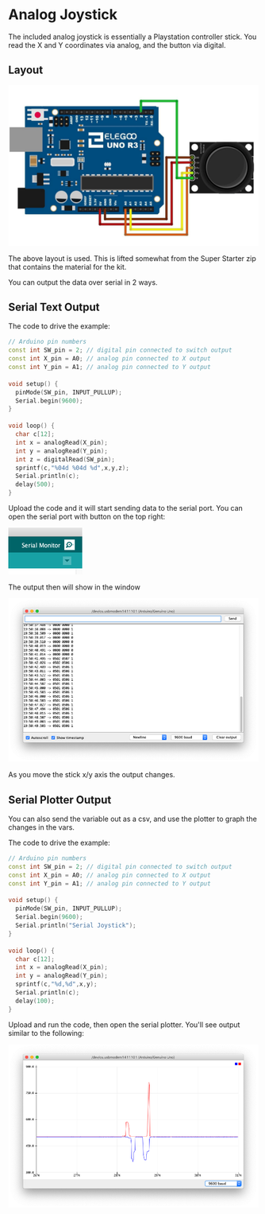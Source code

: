 # Analog Joystick

The included analog joystick is essentially a Playstation controller stick.  You read the X and Y coordinates via analog, and the button via digital.

Layout
------

![Layout](./layout.png)

The above layout is used.  This is lifted somewhat from the Super Starter zip that contains the material for the kit.

You can output the data over serial in 2 ways.

Serial Text Output
------------------

The code to drive the example:

```c++
// Arduino pin numbers
const int SW_pin = 2; // digital pin connected to switch output
const int X_pin = A0; // analog pin connected to X output
const int Y_pin = A1; // analog pin connected to Y output

void setup() {
  pinMode(SW_pin, INPUT_PULLUP);
  Serial.begin(9600);
}

void loop() {
  char c[12];
  int x = analogRead(X_pin);
  int y = analogRead(Y_pin);
  int z = digitalRead(SW_pin);
  sprintf(c,"%04d %04d %d",x,y,z);
  Serial.println(c);
  delay(500);
}
```

Upload the code and it will start sending data to the serial port.  You can open the serial port with button on the top right:

![Example](./open_monitor.png)

The output then will show in the window

![Example](./serial_output.png)

As you move the stick x/y axis the output changes.

Serial Plotter Output
------------------

You can also send the variable out as a csv, and use the plotter to graph the changes in the vars.

The code to drive the example:

```c++
// Arduino pin numbers
const int SW_pin = 2; // digital pin connected to switch output
const int X_pin = A0; // analog pin connected to X output
const int Y_pin = A1; // analog pin connected to Y output

void setup() {
  pinMode(SW_pin, INPUT_PULLUP);
  Serial.begin(9600);
  Serial.println("Serial Joystick");
}

void loop() {
  char c[12];
  int x = analogRead(X_pin);
  int y = analogRead(Y_pin);
  sprintf(c,"%d,%d",x,y);
  Serial.println(c);
  delay(100);
}
```

Upload and run the code, then open the serial plotter.  You'll see output similar to the following:

![Example](./serial_plotter.png)
